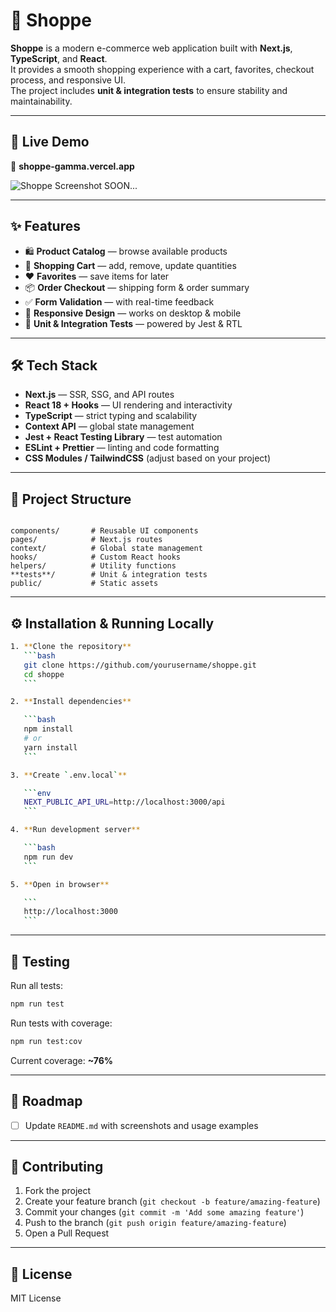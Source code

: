 # 🛒 Shoppe

**Shoppe** is a modern e-commerce web application built with **Next.js**, **TypeScript**, and **React**.  
It provides a smooth shopping experience with a cart, favorites, checkout process, and responsive UI.  
The project includes **unit & integration tests** to ensure stability and maintainability.

---

## 🚀 Live Demo

🔗 **shoppe-gamma.vercel.app**

![Shoppe Screenshot](docs/screenshot.png)
SOON...

---

## ✨ Features

-  🛍 **Product Catalog** — browse available products
-  🛒 **Shopping Cart** — add, remove, update quantities
-  ❤️ **Favorites** — save items for later
-  📦 **Order Checkout** — shipping form & order summary
-  ✅ **Form Validation** — with real-time feedback
-  📱 **Responsive Design** — works on desktop & mobile
-  🧪 **Unit & Integration Tests** — powered by Jest & RTL

---

## 🛠 Tech Stack

-  **Next.js** — SSR, SSG, and API routes
-  **React 18 + Hooks** — UI rendering and interactivity
-  **TypeScript** — strict typing and scalability
-  **Context API** — global state management
-  **Jest + React Testing Library** — test automation
-  **ESLint + Prettier** — linting and code formatting
-  **CSS Modules / TailwindCSS** (adjust based on your project)

---

## 📂 Project Structure

```

components/       # Reusable UI components
pages/            # Next.js routes
context/          # Global state management
hooks/            # Custom React hooks
helpers/          # Utility functions
**tests**/        # Unit & integration tests
public/           # Static assets

```

---

## ⚙️ Installation & Running Locally

````bash
1. **Clone the repository**
   ```bash
   git clone https://github.com/yourusername/shoppe.git
   cd shoppe
   ```

2. **Install dependencies**

   ```bash
   npm install
   # or
   yarn install
   ```

3. **Create `.env.local`**

   ```env
   NEXT_PUBLIC_API_URL=http://localhost:3000/api
   ```

4. **Run development server**

   ```bash
   npm run dev
   ```

5. **Open in browser**

   ```
   http://localhost:3000
   ```
````

---

## 🧪 Testing

Run all tests:

```bash
npm run test
```

Run tests with coverage:

```bash
npm run test:cov
```

Current coverage: **\~76%**

---

## 📌 Roadmap

-  [ ] Update `README.md` with screenshots and usage examples

---

## 🤝 Contributing

1. Fork the project
2. Create your feature branch (`git checkout -b feature/amazing-feature`)
3. Commit your changes (`git commit -m 'Add some amazing feature'`)
4. Push to the branch (`git push origin feature/amazing-feature`)
5. Open a Pull Request

---

## 📄 License

MIT License

```

```
